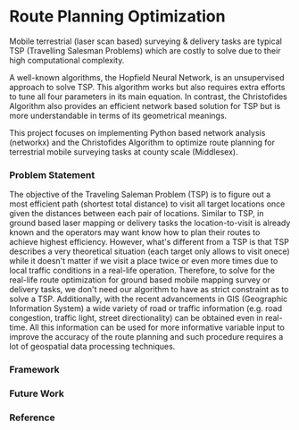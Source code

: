 # Route Planning Optimization
Mobile terrestrial (laser scan based) surveying & delivery tasks are typical TSP (Travelling Salesman Problems) which are costly to solve due to their high computational complexity.

A well-known algorithms, the Hopfield Neural Network, is an unsupervised approach to solve TSP. This algorithm works but also requires extra efforts to tune all four parameters in its main equation. In contrast, the Christofides Algorithm also provides an efficient network based solution for TSP but is more understandable in terms of its geometrical meanings.

This project focuses on implementing Python based network analysis (networkx) and the Christofides Algorithm to optimize route planning for terrestrial mobile surveying tasks at county scale (Middlesex).

### Problem Statement
The objective of the Traveling Saleman Problem (TSP) is to figure out a most efficient path (shortest total distance) to visit all target locations once given the distances between each pair of locations. Similar to TSP, in ground based laser mapping or delivery tasks the location-to-visit is already known and the operators may want know how to plan their routes to achieve highest efficiency. However, what's different from a TSP is that TSP describes a very theoretical situation (each target only allows to visit onece) while it doesn't matter if we visit a place twice or even more times due to local traffic conditions in a real-life operation. Therefore, to solve for the real-life route optimization for ground based mobile mapping survey or delivery tasks, we don't need our algorithm to have as strict constraint as to solve a TSP. Additionally, with the recent advancements in GIS (Geographic Information System) a wide variety of road or traffic information (e.g. road congestion, traffic light, street directionality) can be obtained even in real-time. All this information can be used for more informative variable input to improve the accuracy of the route planning and such procedure requires a lot of geospatial data processing techniques.

### Framework


### Future Work


### Reference
